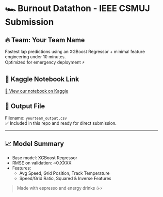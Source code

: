 # 🏎️ Burnout Datathon - IEEE CSMUJ Submission

## 🔥 Team: Your Team Name  
Fastest lap predictions using an XGBoost Regressor + minimal feature engineering under 10 minutes.  
Optimized for emergency deployment ⚡

## 📎 Kaggle Notebook Link  
[🔗 View our notebook on Kaggle]([https://www.kaggle.com/code/your-kaggle-link](https://www.kaggle.com/code/axshtt/burnout))

## 📂 Output File  
Filename: `yourteam_output.csv`  
✅ Included in this repo and ready for direct submission.

---

## 📈 Model Summary

- Base model: XGBoost Regressor
- RMSE on validation: ~0.XXXX
- Features:
  - Avg Speed, Grid Position, Track Temperature
  - Speed/Grid Ratio, Squared & Inverse Features

> Made with espresso and energy drinks ☕⚡  
